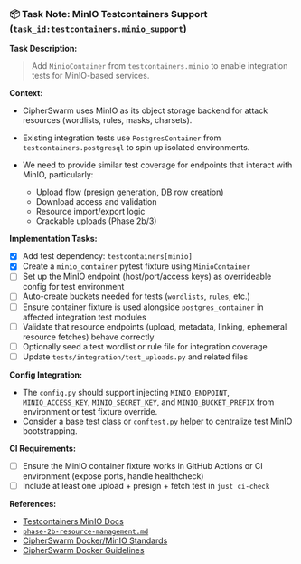 ### 📦 Task Note: MinIO Testcontainers Support (`task_id:testcontainers.minio_support`)

**Task Description:**

> Add `MinioContainer` from `testcontainers.minio` to enable integration tests for MinIO-based services.

**Context:**

- CipherSwarm uses MinIO as its object storage backend for attack resources (wordlists, rules, masks, charsets).

- Existing integration tests use `PostgresContainer` from `testcontainers.postgresql` to spin up isolated environments.

- We need to provide similar test coverage for endpoints that interact with MinIO, particularly:

  - Upload flow (presign generation, DB row creation)
  - Download access and validation
  - Resource import/export logic
  - Crackable uploads (Phase 2b/3)

**Implementation Tasks:**

- [x] Add test dependency: `testcontainers[minio]`
- [x] Create a `minio_container` pytest fixture using `MinioContainer`
- [ ] Set up the MinIO endpoint (host/port/access keys) as overrideable config for test environment
- [ ] Auto-create buckets needed for tests (`wordlists`, `rules`, etc.)
- [ ] Ensure container fixture is used alongside `postgres_container` in affected integration test modules
- [ ] Validate that resource endpoints (upload, metadata, linking, ephemeral resource fetches) behave correctly
- [ ] Optionally seed a test wordlist or rule file for integration coverage
- [ ] Update `tests/integration/test_uploads.py` and related files

**Config Integration:**

- The `config.py` should support injecting `MINIO_ENDPOINT`, `MINIO_ACCESS_KEY`, `MINIO_SECRET_KEY`, and `MINIO_BUCKET_PREFIX` from environment or test fixture override.
- Consider a base test class or `conftest.py` helper to centralize test MinIO bootstrapping.

**CI Requirements:**

- [ ] Ensure the MinIO container fixture works in GitHub Actions or CI environment (expose ports, handle healthcheck)
- [ ] Include at least one upload + presign + fetch test in `just ci-check`

**References:**

- [Testcontainers MinIO Docs](https://testcontainers-python.readthedocs.io/en/latest/modules/minio/README.html)
- [`phase-2b-resource-management.md`](../phase-2b-resource-management.md)
- [CipherSwarm Docker/MinIO Standards](.cursor/rules/architecture/core-concepts.mdc)
- [CipherSwarm Docker Guidelines](.cursor/rules/architecture/docker-guidelines.mdc)
